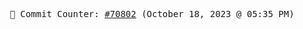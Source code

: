 <p align="center">
    <samp>
        📮 Commit Counter: <a href="https://github.com/Javascript-void0/Javascript-void0/commits/main">#70802</a> (October 18, 2023 @ 05:35 PM)
    </samp>
</p>